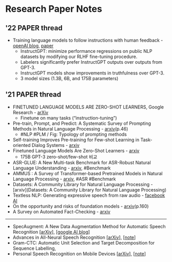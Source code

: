 # Research Paper Notes

## '22 PAPER thread 
* Training language models to follow instructions with human feedback - [openAI blog](https://openai.com/blog/instruction-following/), [paper](https://cdn.openai.com/papers/Training_language_models_to_follow_instructions_with_human_feedback.pdf)
  - InstructGPT: minimize performance regressions on public NLP datasets by modifying our RLHF fine-tuning procedure.
  - Labelers significantly prefer InstructGPT outputs over outputs from GPT-3.
  - InstructGPT models show improvements in truthfulness over GPT-3.
  - 3 model sizes (1.3B, 6B, and 175B parameters)

## '21 PAPER thread 
* FINETUNED LANGUAGE MODELS ARE ZERO-SHOT LEARNERS, Google Research - [arXiv](https://arxiv.org/pdf/2109.01652.pdf) 
  - Finetune on many tasks (“instruction-tuning”)
* Pre-train, Prompt, and Predict: A Systematic Survey of Prompting Methods in Natural Language Processing - [arxiv](https://arxiv.org/pdf/2107.13586v1.pdf)(p.46)
  - #NLP #PLM / Fig: Typology of prompting methods
* Self-training Improves Pre-training for Few-shot Learning in Task-oriented Dialog Systems - [arxiv]()
* Finetuned Language Models Are Zero-Shot Learners - [arxiv](https://arxiv.org/abs/2109.01652v1)
  - 175B GPT-3 zero-shot/few-shot 비교
* ASR-GLUE: A New Multi-task Benchmark for ASR-Robust Natural Language Understanding - [arxiv](https://arxiv.org/abs/2108.13048v1), #Benchmark
* AMMUS : A Survey of Transformer-based Pretrained Models in Natural Language Processing - [arxiv](https://arxiv.org/abs/2108.05542), #ASR #Benchmark
* Datasets: A Community Library for Natural Language Processing - [arxiv](Datasets: A Community Library for Natural Language Processing)
* Textless NLP: Generating expressive speech from raw audio - [facebook AI](https://ai.facebook.com/blog/textless-nlp-generating-expressive-speech-from-raw-audio)
* On the opportunity and risks of foundation models - [arxiv](https://arxiv.org/abs/2108.07258)(p.160)
* A Survey on Automated Fact-Checking - [arxiv](https://arxiv.org/abs/2108.11896v1v)


------ 
* SpecAugment: A New Data Augmentation Method for Automatic Speech Recognition [[arXiv](https://arxiv.org/abs/1904.08779)], [[google AI blog](https://ai.googleblog.com/2019/04/specaugment-new-data-augmentation.html)] 
* Advances in All-Neural Speech Recognition [[arXiv](https://arxiv.org/abs/1609.05935)], [[note](https://github.com/knlee-voice/PaperNotes/blob/master/notes/aXv1609.05935.md)]
* Gram-CTC: Automatic Unit Selection and Target Decomposition for Sequence Labelling, 
* Personal Speech Recognition on Mobile Devices [[arXiv](https://arxiv.org/abs/1603.03185)], [[note](notes/aXv1603.03185.md)]
